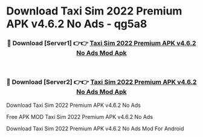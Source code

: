 # Download Taxi Sim 2022 Premium APK v4.6.2 No Ads - qg5a8



<div align="center">
<h3>🔴 Download [Server1] 👉👉 <a href="https://momento.my/?title=Taxi_Sim_2022_Premium_APK_v4.6.2_No_Ads">Taxi Sim 2022 Premium APK v4.6.2 No Ads Mod Apk</a></h3><br>

<h3>🔴 Download [Server2] 👉👉 <a href="https://momento.my/?title=Taxi_Sim_2022_Premium_APK_v4.6.2_No_Ads">Taxi Sim 2022 Premium APK v4.6.2 No Ads Mod Apk</a></h3>
</div>



Download Taxi Sim 2022 Premium APK v4.6.2 No Ads 

Free APK MOD Taxi Sim 2022 Premium APK v4.6.2 No Ads 

Download Taxi Sim 2022 Premium APK v4.6.2 No Ads Mod For Android
